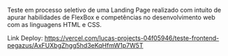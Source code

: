 Teste em processo seletivo de uma Landing Page realizado com intuito de apurar habilidades de FlexBox e competências no desenvolvimento web com as linguagens HTML e CSS.

Link Deploy: https://vercel.com/lucas-projects-04f05946/teste-frontend-pegazus/AxFUXbgZhgg5hd3eKqHfmW1p7W5T
